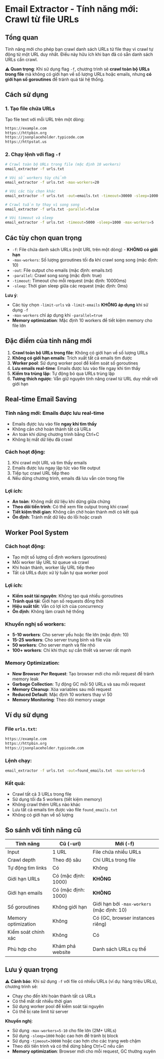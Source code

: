 # Email Extractor - Tính năng mới: Crawl từ file URLs

## Tổng quan

Tính năng mới cho phép bạn crawl danh sách URLs từ file thay vì crawl tự động từ một URL duy nhất. Điều này hữu ích khi bạn đã có sẵn danh sách URLs cần crawl.

**⚠️ Quan trọng**: Khi sử dụng flag `-f`, chương trình sẽ **crawl toàn bộ URLs trong file** mà không có giới hạn về số lượng URLs hoặc emails, nhưng **có giới hạn số goroutines** để tránh quá tải hệ thống.

## Cách sử dụng

### 1. Tạo file chứa URLs

Tạo file text với mỗi URL trên một dòng:

```txt
https://example.com
https://httpbin.org
https://jsonplaceholder.typicode.com
https://httpstat.us
```

### 2. Chạy lệnh với flag `-f`

```bash
# Crawl toàn bộ URLs trong file (mặc định 10 workers)
email_extractor -f urls.txt

# Với số workers tùy chỉnh
email_extractor -f urls.txt -max-workers=20

# Với các tùy chọn khác
email_extractor -f urls.txt -out=emails.txt -timeout=30000 -sleep=1000 -max-workers=5

# Crawl tuần tự thay vì song song
email_extractor -f urls.txt -parallel=false

# Với timeout và sleep
email_extractor -f urls.txt -timeout=5000 -sleep=1000 -max-workers=5
```

## Các tùy chọn quan trọng

- `-f`: File chứa danh sách URLs (một URL trên một dòng) - **KHÔNG có giới hạn**
- `-max-workers`: Số lượng goroutines tối đa khi crawl song song (mặc định: 10)
- `-out`: File output cho emails (mặc định: emails.txt)
- `-parallel`: Crawl song song (mặc định: true)
- `-timeout`: Timeout cho mỗi request (mặc định: 10000ms)
- `-sleep`: Thời gian sleep giữa các request (mặc định: 0ms)

**Lưu ý**:
- Các tùy chọn `-limit-urls` và `-limit-emails` **KHÔNG áp dụng** khi sử dụng `-f`
- `-max-workers` chỉ áp dụng khi `-parallel=true`
- **Memory optimization**: Mặc định 10 workers để tiết kiệm memory cho file lớn

## Đặc điểm của tính năng mới

1. **Crawl toàn bộ URLs trong file**: Không có giới hạn về số lượng URLs
2. **Không có giới hạn emails**: Trích xuất tất cả emails tìm được
3. **Worker pool**: Sử dụng worker pool để kiểm soát số goroutines
4. **Lưu emails real-time**: Emails được lưu vào file ngay khi tìm thấy
5. **Kiểm tra trùng lặp**: Tự động bỏ qua URLs trùng lặp
6. **Tương thích ngược**: Vẫn giữ nguyên tính năng crawl từ URL duy nhất với giới hạn

## Real-time Email Saving

### **Tính năng mới**: Emails được lưu real-time
- Emails được lưu vào file **ngay khi tìm thấy**
- Không cần chờ hoàn thành tất cả URLs
- An toàn khi dừng chương trình bằng Ctrl+C
- Không bị mất dữ liệu đã crawl

### **Cách hoạt động**:
1. Khi crawl một URL và tìm thấy emails
2. Emails được lưu ngay lập tức vào file output
3. Tiếp tục crawl URL tiếp theo
4. Nếu dừng chương trình, emails đã lưu vẫn còn trong file

### **Lợi ích**:
- **An toàn**: Không mất dữ liệu khi dừng giữa chừng
- **Theo dõi tiến trình**: Có thể xem file output trong khi crawl
- **Tiết kiệm thời gian**: Không cần chờ hoàn thành mới có kết quả
- **Ổn định**: Tránh mất dữ liệu do lỗi hoặc crash

## Worker Pool System

### **Cách hoạt động**:
- Tạo một số lượng cố định workers (goroutines)
- Mỗi worker lấy URL từ queue và crawl
- Khi hoàn thành, worker lấy URL tiếp theo
- Tất cả URLs được xử lý tuần tự qua worker pool

### **Lợi ích**:
- **Kiểm soát tài nguyên**: Không tạo quá nhiều goroutines
- **Tránh quá tải**: Giới hạn số requests đồng thời
- **Hiệu suất tốt**: Vẫn có lợi ích của concurrency
- **Ổn định**: Không làm crash hệ thống

### **Khuyến nghị số workers**:
- **5-10 workers**: Cho server yếu hoặc file lớn (mặc định: 10)
- **15-25 workers**: Cho server trung bình và file vừa
- **50 workers**: Cho server mạnh và file nhỏ
- **100+ workers**: Chỉ khi thực sự cần thiết và server rất mạnh

### **Memory Optimization**:
- **New Browser Per Request**: Tạo browser mới cho mỗi request để tránh memory leak
- **Garbage Collection**: Tự động GC mỗi 50 URLs và sau mỗi request
- **Memory Cleanup**: Xóa variables sau mỗi request
- **Reduced Default**: Mặc định 10 workers thay vì 50
- **Memory Monitoring**: Theo dõi memory usage

## Ví dụ sử dụng

### File `urls.txt`:
```txt
https://example.com
https://httpbin.org
https://jsonplaceholder.typicode.com
```

### Lệnh chạy:
```bash
email_extractor -f urls.txt -out=found_emails.txt -max-workers=5
```

### Kết quả:
- Crawl tất cả 3 URLs trong file
- Sử dụng tối đa 5 workers (tiết kiệm memory)
- Không crawl thêm URLs nào khác
- Lưu tất cả emails tìm được vào file `found_emails.txt`
- Không có giới hạn về số lượng

## So sánh với tính năng cũ

| Tính năng | Cũ (-url) | Mới (-f) |
|-----------|-----------|----------|
| Input | 1 URL | File chứa nhiều URLs |
| Crawl depth | Theo độ sâu | Chỉ URLs trong file |
| Tự động tìm links | Có | Không |
| Giới hạn URLs | Có (mặc định: 1000) | **KHÔNG** |
| Giới hạn emails | Có (mặc định: 1000) | **KHÔNG** |
| Số goroutines | Không giới hạn | Giới hạn bởi `-max-workers` (mặc định: 10) |
| Memory optimization | Không | Có (GC, browser instances riêng) |
| Kiểm soát chính xác | Không | Có |
| Phù hợp cho | Khám phá website | Danh sách URLs cụ thể |

## Lưu ý quan trọng

⚠️ **Cảnh báo**: Khi sử dụng `-f` với file có nhiều URLs (ví dụ: hàng triệu URLs), chương trình sẽ:
- Chạy cho đến khi hoàn thành tất cả URLs
- Có thể mất rất nhiều thời gian
- Sử dụng worker pool để kiểm soát tài nguyên
- Có thể bị rate limit từ server

**Khuyến nghị**:
- Sử dụng `-max-workers=5-10` cho file lớn (2M+ URLs)
- Sử dụng `-sleep=1000` hoặc cao hơn để tránh bị block
- Sử dụng `-timeout=30000` hoặc cao hơn cho các trang web chậm
- Theo dõi tiến trình và có thể dừng bằng Ctrl+C nếu cần
- **Memory optimization**: Browser mới cho mỗi request, GC thường xuyên
